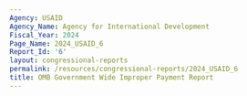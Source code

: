 ```yaml
---
Agency: USAID
Agency_Name: Agency for International Development
Fiscal_Year: 2024
Page_Name: 2024_USAID_6
Report_Id: '6'
layout: congressional-reports
permalink: /resources/congressional-reports/2024_USAID_6
title: OMB Government Wide Improper Payment Report
---
```

